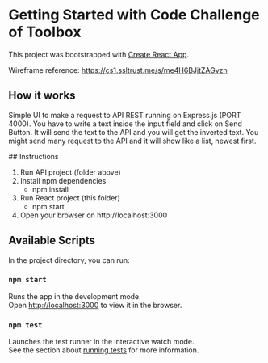 # Getting Started with Code Challenge of Toolbox

This project was bootstrapped with [Create React App](https://github.com/facebook/create-react-app).

Wireframe reference: https://cs1.ssltrust.me/s/me4H6BJjtZAGvzn

## How it works

Simple UI to make a request to API REST running on Express.js (PORT 4000).
You have to write a text inside the input field and click on Send Button. It will send the text to the API and you will get the inverted text. You might send many request to the API and it will show like a list, newest first.

## Instructions

1. Run API project (folder above)
2. Install npm dependencies
   - npm install
3. Run React project (this folder)
   - npm start
4. Open your browser on http://localhost:3000

## Available Scripts

In the project directory, you can run:

### `npm start`

Runs the app in the development mode.\
Open [http://localhost:3000](http://localhost:3000) to view it in the browser.

### `npm test`

Launches the test runner in the interactive watch mode.\
See the section about [running tests](https://facebook.github.io/create-react-app/docs/running-tests) for more information.
